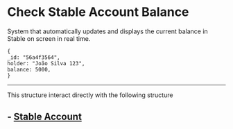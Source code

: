 # Check Stable Account Balance

System that automatically updates and displays the current balance in Stable on screen in real time.


    {
    _id: "56a4f3564",
    holder: "João Silva 123",
    balance: 5000,
    }


_____

This structure interact directly with the following structure

## - [Stable Account](./acc_Stable.md)